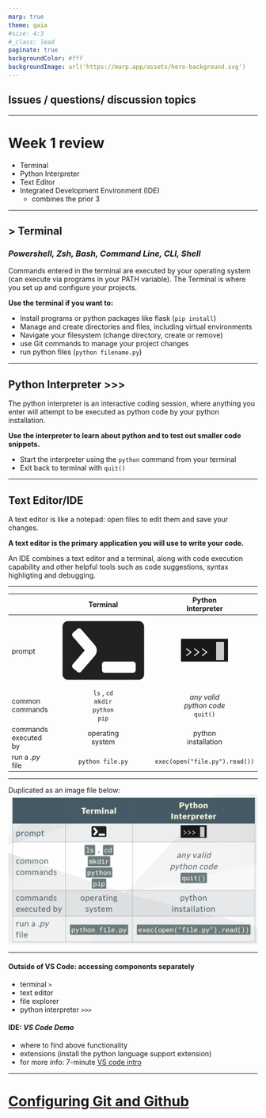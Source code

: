 ```yaml
---
marp: true
theme: gaia
#size: 4:3
#_class: lead
paginate: true
backgroundColor: #fff
backgroundImage: url('https://marp.app/assets/hero-background.svg')
---
```

## Issues / questions/ discussion  topics


---
# Week 1 review
- Terminal
- Python Interpreter
- Text Editor
- Integrated Development Environment (IDE)
  - combines the prior 3

---
<style scoped>
{font-size: 30px;}
</style>

## > Terminal  
### _Powershell, Zsh, Bash, Command Line, CLI, Shell_
Commands entered in the terminal are executed by your operating system (can execute via programs in your PATH variable). The Terminal is where you set up and configure your projects. 

**Use the terminal if you want to:**
- Install programs or python packages like flask (`pip install`)
- Manage and create directories and files, including virtual environments
- Navigate your filesystem (change directory, create or remove)
- use Git commands to manage your project changes
- run python files (`python filename.py`)
---

## Python Interpreter >>>
The python interpreter is an interactive coding session, where anything you enter will attempt to be executed as python code by your python installation.

**Use the interpreter to learn about python and to test out smaller code snippets.**

- Start the interpreter using the `python` command from your terminal
- Exit back to terminal with `quit()`
---

## Text Editor/IDE
A text editor is like a notepad: open files to edit them and save your changes. 

**A text editor is the primary application you will use to write your code.**

An IDE combines a text editor and a terminal, along with code execution capability and other helpful tools such as code suggestions, syntax highligting  and debugging. 

---

| | Terminal  | Python <br>Interpreter |
|-| :-----------: | :-----------: |
|prompt | ![w:70](./rsc/terminal.png)      |  ![w:110](./rsc/pi.png)      |
|common <br> commands | `ls` , `cd` <br> `mkdir` <br> `python` <br> `pip` | _any valid <br> python code_ <br> `quit()`
|commands <br> executed by | operating <br> system | python <br> installation |
| run a _.py_ <br> file | `python file.py` | `exec(open("file.py").read())` 

---
Duplicated as an image file below:
![h:580](./rsc/terminal_vs_pyint.png)

---
#### Outside of VS Code: accessing components separately
- terminal `>`
- text editor
- file explorer
- python interpreter `>>>`
#### IDE: _VS Code Demo_
- where to find above functionality
- extensions (install the python language support extension)
- for more info: 7-minute [VS code intro](https://www.youtube.com/watch?v=B-s71n0dHUk) 
---

# [Configuring Git and Github](week02_02_slides_git_gh.md)
